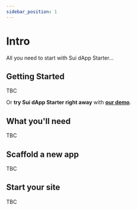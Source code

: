 ```yaml
---
sidebar_position: 1
---
```


# Intro

All you need to start with Sui dApp Starter...

## Getting Started

TBC

Or **try Sui dApp Starter right away** with **[our demo](https://demo.sui-dapp-starter.dev/)**.

## What you'll need

TBC

## Scaffold a new app

TBC

## Start your site

TBC
